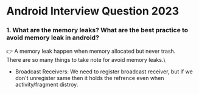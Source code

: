 # Android Interview Question 2023
### 1. What are the memory leaks? What are the best practice to avoid memory leak in android? ###
👉  A memory leak happen when memory allocated but never trash.\
There are so many things to take note for avoid memory leaks.\
* Broadcast Receivers: We need to register broadcast receiver, but if we don't unregister same then it holds the refrence even when activity/fragment     distroy.
    
